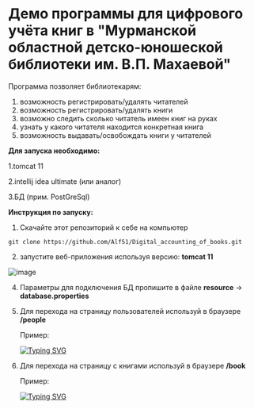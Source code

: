 # Демо программы для цифрового учёта книг в "Мурманской областной детско-юношеской библиотеки им. В.П. Махаевой"

Программа позволяет библиотекарям:
1) возможность регистрировать/удалять читателей
2) возможность регистрировать/удалять книги
3) возможно следить сколько читатель имеен книг на руках
4) узнать у какого читателя находится конкретная книга
5) возможность выдавать/освобождать книги у читателей

**Для запуска необходимо:**

1.tomcat 11

2.intellij idea ultimate (или аналог)

3.БД (прим. PostGreSql)
   
**Инструкция по запуску:**

1. Скачайте этот репозиторий к себе на компьютер
```
git clone https://github.com/Alf51/Digital_accounting_of_books.git
```
2. запустите веб-приложения используя версию:
**tomcat 11**

![image](https://github.com/Alf51/Digital_accounting_of_books/assets/103650910/80571e4a-8cb8-462c-af3d-91ef9ed6f8a0)


4. Параметры для подключения БД пропишите в файле **resource** -> **database.properties**

5. Для перехода на страницу пользователей используй в браузере  **/people**
  
   Пример:
  
   [![Typing SVG](https://readme-typing-svg.herokuapp.com?color=%2336BCF7&lines=http://localhost:8080/people)](https://git.io/typing-svg)
6. Для перехода на страницу с книгами используй в браузере **/book**
   
   Пример:
   
   [![Typing SVG](https://readme-typing-svg.herokuapp.com?color=%2336BCF7&lines=http://localhost:8080/book)](https://git.io/typing-svg)
